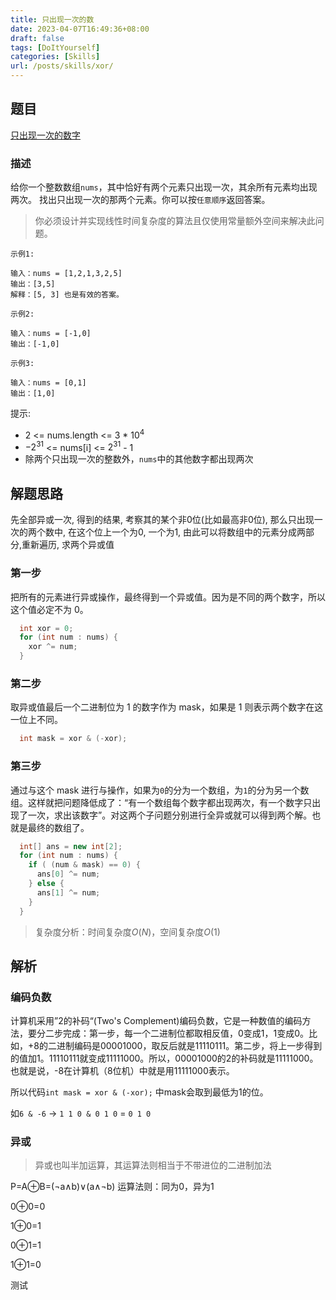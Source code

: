 ```yaml
---
title: 只出现一次的数
date: 2023-04-07T16:49:36+08:00
draft: false
tags: [DoItYourself]
categories: [Skills]
url: /posts/skills/xor/
---
```


## 题目
[只出现一次的数字](https://leetcode.cn/problems/single-number-iii)
### 描述
给你一个整数数组`nums`，其中恰好有两个元素只出现一次，其余所有元素均出现两次。 找出只出现一次的那两个元素。你可以按`任意顺序`返回答案。
>你必须设计并实现线性时间复杂度的算法且仅使用常量额外空间来解决此问题。

`示例1:`
```
输入：nums = [1,2,1,3,2,5]
输出：[3,5]
解释：[5, 3] 也是有效的答案。
```
`示例2:`
```
输入：nums = [-1,0]
输出：[-1,0]
```
`示例3:`
```
输入：nums = [0,1]
输出：[1,0]
```
提示:
* 2 <= nums.length <= 3 * $10^4$
* $-2^{31}$ <= nums[i] <= $2^{31}$ - 1
* 除两个只出现一次的整数外，`nums`中的其他数字都出现两次

## 解题思路
先全部异或一次, 得到的结果, 考察其的某个非0位(比如最高非0位), 那么只出现一次的两个数中, 在这个位上一个为0, 一个为1, 由此可以将数组中的元素分成两部分,重新遍历, 求两个异或值
### 第一步
把所有的元素进行异或操作，最终得到一个异或值。因为是不同的两个数字，所以这个值必定不为 0。
```Java
  int xor = 0;
  for (int num : nums) {
    xor ^= num;
  } 
```
### 第二步
取异或值最后一个二进制位为 1 的数字作为 mask，如果是 1 则表示两个数字在这一位上不同。
```Java
  int mask = xor & (-xor);
```
### 第三步
通过与这个 mask 进行与操作，如果为`0`的分为一个数组，为`1`的分为另一个数组。这样就把问题降低成了：“有一个数组每个数字都出现两次，有一个数字只出现了一次，求出该数字”。对这两个子问题分别进行全异或就可以得到两个解。也就是最终的数组了。
```Java
  int[] ans = new int[2];
  for (int num : nums) {
    if ( (num & mask) == 0) {
      ans[0] ^= num;
    } else {
      ans[1] ^= num;
    }
  }
```
>复杂度分析：时间复杂度*O*(*N*)，空间复杂度*O*(1) 
## 解析
### 编码负数
计算机采用”2的补码“(Two's Complement)编码负数，它是一种数值的编码方法，要分二步完成：第一步，每一个二进制位都取相反值，0变成1，1变成0。比如，+8的二进制编码是00001000，取反后就是11110111。第二步，将上一步得到的值加1。11110111就变成11111000。所以，00001000的2的补码就是11111000。也就是说，-8在计算机（8位机）中就是用11111000表示。

所以代码`int mask = xor & (-xor);` 中mask会取到最低为1的位。

如`6 & -6` -> `1 1 0 & 0 1 0` = `0 1 0`

### 异或
> 异或也叫半加运算，其运算法则相当于不带进位的二进制加法

P=A⊕B=(¬a∧b)∨(a∧¬b)
运算法则：同为0，异为1

0⊕0=0

1⊕0=1

0⊕1=1

1⊕1=0

测试
